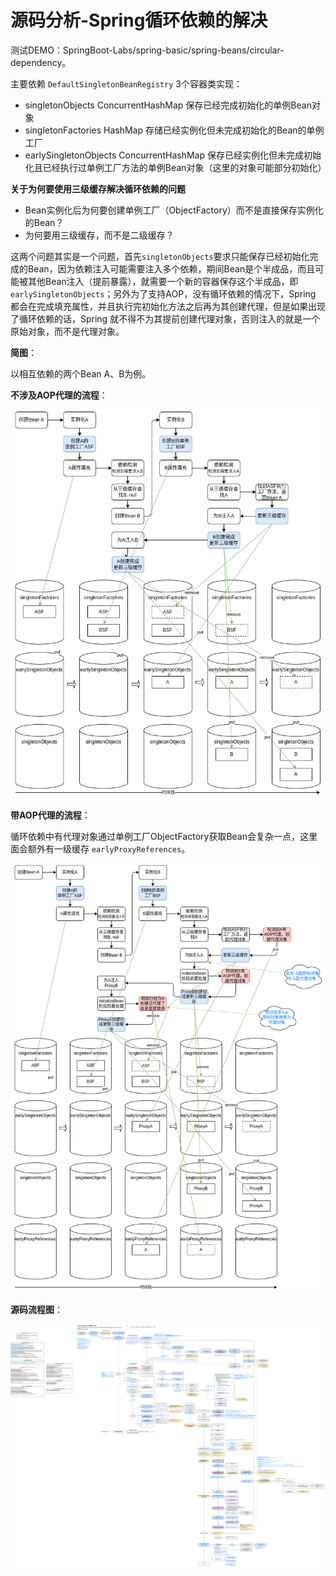 # 源码分析-Spring循环依赖的解决

测试DEMO：SpringBoot-Labs/spring-basic/spring-beans/circular-dependency。

主要依赖 `DefaultSingletonBeanRegistry` 3个容器类实现：

+ singletonObjects ConcurrentHashMap 保存已经完成初始化的单例Bean对象
+ singletonFactories HashMap 存储已经实例化但未完成初始化的Bean的单例工厂
+ earlySingletonObjects ConcurrentHashMap 保存已经实例化但未完成初始化且已经执行过单例工厂方法的单例Bean对象（这里的对象可能部分初始化）

**关于为何要使用三级缓存解决循环依赖的问题**

+ Bean实例化后为何要创建单例工厂（ObjectFactory）而不是直接保存实例化的Bean？
+ 为何要用三级缓存，而不是二级缓存？

这两个问题其实是一个问题，首先`singletonObjects`要求只能保存已经初始化完成的Bean，因为依赖注入可能需要注入多个依赖，期间Bean是个半成品，而且可能被其他Bean注入（提前暴露），就需要一个新的容器保存这个半成品，即`earlySingletonObjects`；另外为了支持AOP，没有循环依赖的情况下，Spring 都会在完成填充属性，并且执行完初始化方法之后再为其创建代理，但是如果出现了循环依赖的话，Spring 就不得不为其提前创建代理对象，否则注入的就是一个原始对象，而不是代理对象。

**简图**：

以相互依赖的两个Bean A、B为例。

**不涉及AOP代理的流程**：

![](../imgs/spring-beans-circular-dependency.png)

**带AOP代理的流程**：

循环依赖中有代理对象通过单例工厂ObjectFactory获取Bean会复杂一点，这里面会额外有一级缓存 `earlyProxyReferences`。

![](../imgs/spring-beans-circular-dependency-with-proxy.png)

**源码流程图**：

![](../imgs/spring-beans-factorybean.png)